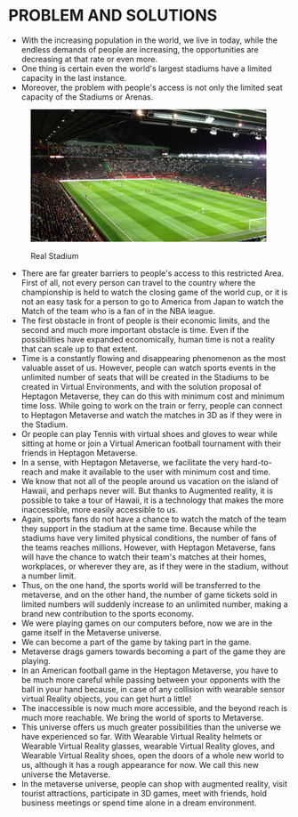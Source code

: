 # PROBLEM AND SOLUTIONS

* With the increasing population in the  world, we  live in  today, while the endless demands of people are increasing, the opportunities are decreasing at that rate or even more.&#x20;
* One thing is certain even the world's largest stadiums have a limited capacity in the last instance.&#x20;
* Moreover, the problem with people's access is not only the limited seat capacity of the Stadiums or Arenas.&#x20;

<figure><img src="../.gitbook/assets/DGG.jpg" alt=""><figcaption><p>Real Stadium </p></figcaption></figure>

* There are far greater barriers to  people's  access to this  restricted Area. First of all, not every person can travel to the country where the championship is held to watch the closing game of the world cup, or it is not an easy task for a person to go to  America from Japan to watch the  Match of the team who is a fan of in the NBA league.&#x20;
* The first obstacle in front of people is their economic limits, and the second and much more  important  obstacle is  time. Even if the possibilities have expanded economically, human time is not a reality that can scale up to that extent.&#x20;
* Time is a constantly flowing and disappearing phenomenon as the most valuable asset of us. However, people can watch sports events in the unlimited number of seats that  will be created in the Stadiums to be created in  Virtual  Environments, and with the  solution  proposal of  Heptagon  Metaverse, they  can  do  this with minimum cost  and  minimum  time  loss. While going to work on the train or ferry, people can connect to Heptagon  Metaverse  and  watch  the matches in 3D as if they were in the Stadium.&#x20;
* Or people can play  Tennis  with  virtual  shoes  and gloves to wear while sitting at home or join a Virtual American football tournament with their friends in Heptagon Metaverse.&#x20;
* In a  sense,  with  Heptagon  Metaverse, we  facilitate the very hard-to-reach and make it available to the user with minimum cost and time.&#x20;
* We know that not all of the  people around  us vacation on the island of Hawaii, and perhaps never will. But thanks to Augmented reality, it is possible to take a tour of Hawaii, it is a technology that makes the more inaccessible, more easily accessible to us.&#x20;
* Again, sports fans do not have  a chance  to watch  the match of the  team  they support in the stadium at the same time.  Because  while the stadiums have very limited  physical  conditions, the number  of fans  of  the  teams reaches  millions. However, with Heptagon  Metaverse,   fans will  have  the chance to  watch  their team's matches at their homes, workplaces, or wherever they are, as if they were in the stadium, without a number limit.&#x20;
* Thus, on the one hand, the sports world will be transferred to the metaverse, and on  the  other hand,  the  number  of  game  tickets   sold in  limited  numbers  will suddenly increase to an unlimited  number, making  a brand  new  contribution  to the sports economy.
* We were playing games on our computers before, now we are in the game itself in the Metaverse universe.&#x20;
* We can become a part of the game by taking part in the game.&#x20;
* Metaverse drags gamers towards becoming a part of the game they are playing.&#x20;
* In an American football game in the Heptagon Metaverse, you have to be much more careful while  passing between your opponents with the ball in your hand because, in case of any  collision with  wearable  sensor virtual  Reality objects,          you can get hurt a little!&#x20;
* The inaccessible is now much more accessible, and the beyond reach is much more reachable. We bring the world of sports to Metaverse.&#x20;
* This universe offers us much greater possibilities  than the universe we have experienced so far. With Wearable Virtual Reality helmets or Wearable Virtual Reality glasses, wearable  Virtual Reality gloves, and Wearable Virtual Reality shoes, open the doors  of  a  whole  new  world to us, although it has a rough appearance for now. We call this new universe the Metaverse.&#x20;
* In the metaverse universe, people can shop with  augmented  reality,  visit  tourist attractions, participate in 3D games, meet with friends, hold business meetings or spend time alone in a dream environment.
